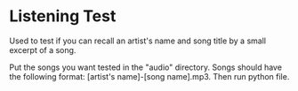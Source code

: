 # Listening Test

Used to test if you can recall an artist's name and song title by a small excerpt of a song.

Put the songs you want tested in the "audio" directory. Songs should have the following format: [artist's name]-[song name].mp3. Then run python file.
